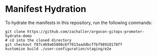 # Manifest Hydration

To hydrate the manifests in this repository, run the following commands:

```shell
git clone https://github.com/zachaller/argocon-gitops-promoter-hydrate-demo
# cd into the cloned directory
git checkout f87c469a65808c6f7013aaddbcf7bf98918178ff
kustomize build ./user-configuration/staging/e2e
```
